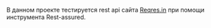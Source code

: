 В данном проекте тестируется rest api сайта <a href="reqres.in">Reqres.in</a> при помощи инструмента Rest-assured.
